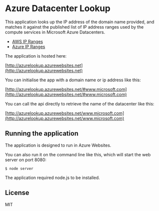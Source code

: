 # Azure Datacenter Lookup

This application looks up the IP address of the domain name provided, and matches it against the published list of IP address ranges used by the compute services in Microsoft Azure Datacenters.

* [AWS IP Ranges](http://docs.aws.amazon.com/general/latest/gr/aws-ip-ranges.html#aws-ip-download)
* [Azure IP Ranges](https://www.microsoft.com/en-gb/download/details.aspx?id=41653)

The application is hosted here:

[http://azurelookup.azurewebsites.net](http://azurelookup.azurewebsites.net)

You can initialise the app with a domain name or ip address like this:

[http://azurelookup.azurewebsites.net/#www.microsoft.com](http://azurelookup.azurewebsites.net/#www.microsoft.com)

You can call the api directly to retrieve the name of the datacenter like this:

[http://azurelookup.azurewebsites.net/www.microsoft.com](http://azurelookup.azurewebsites.net/www.microsoft.com)

## Running the application

The application is designed to run in Azure Websites.

You can also run it on the command line like this, which will start the web server on port 8080:

```
$ node server
```

The application required node.js to be installed.

## License

MIT
